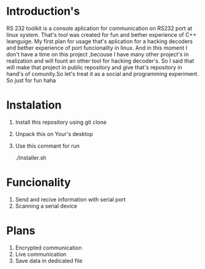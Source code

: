 # Introduction's 
RS 232 toolkit is a console aplication for communication on RS232 port
at linux system. That's tool was created for fun and bether experience
of C++ leanguige. My first plan for usage that's aplication for a hacking
decoders and bether experience of port funcionality in linux. And in this 
moment I don't have a time on this project ,becouse I have many other project's
in realization and will fount an other tool for hacking decoder's. So I said 
that will make that project in public repository and give that's repository 
in hand's of comunity.So let's treat it as a social and programming experiment.
So just for fun haha

# Instalation

1. Install this repository using git clone
2. Unpack this on Your's desktop
3. Use this commant for run

    ./Installer.sh


# Funcionality

1. Send and recive information with serial port
2. Scanning a serial device

# Plans

1. Encrypted communication
2. Live communication
3. Save data in dedicated file